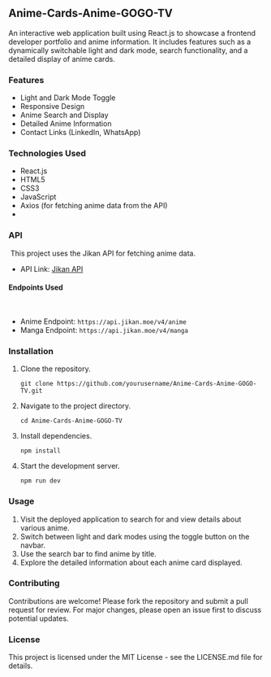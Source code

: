 ## Anime-Cards-Anime-GOGO-TV

An interactive web application built using React.js to showcase a frontend developer portfolio and anime information. It includes features such as a dynamically switchable light and dark mode, search functionality, and a detailed display of anime cards.

### Features

-   Light and Dark Mode Toggle
-   Responsive Design
-   Anime Search and Display
-   Detailed Anime Information
-   Contact Links (LinkedIn, WhatsApp)

### Technologies Used

-   React.js
-   HTML5
-   CSS3
-   JavaScript
-   Axios (for fetching anime data from the API)
-   
### API
​
This project uses the Jikan API for fetching anime data.
​
-   API Link: [Jikan API](https://jikan.moe/)
​
#### Endpoints Used
​
-   Anime Endpoint: `https://api.jikan.moe/v4/anime`
-   Manga Endpoint: `https://api.jikan.moe/v4/manga`

### Installation

1.  Clone the repository.
    
    ```
    git clone https://github.com/yourusername/Anime-Cards-Anime-GOGO-TV.git
    ```
    
2.  Navigate to the project directory.

    ```
    cd Anime-Cards-Anime-GOGO-TV
    ```
    
4.  Install dependencies.
    
    ```
    npm install
    ```
    
4.  Start the development server.
    
    ```
    npm run dev
    ```
    

### Usage

1.  Visit the deployed application to search for and view details about various anime.
2.  Switch between light and dark modes using the toggle button on the navbar.
3.  Use the search bar to find anime by title.
4.  Explore the detailed information about each anime card displayed.

### Contributing

Contributions are welcome! Please fork the repository and submit a pull request for review. For major changes, please open an issue first to discuss potential updates.

### License

This project is licensed under the MIT License - see the LICENSE.md file for details.

